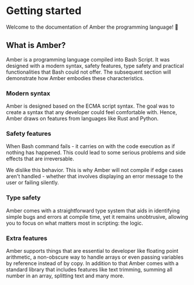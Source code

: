 # Getting started

Welcome to the documentation of Amber the programming language! 🎉

## What is Amber?

Amber is a programming language compiled into Bash Script. It was designed with a modern syntax, safety features, type safety and practical functionalities that Bash could not offer. The subsequent section will demonstrate how Amber embodies these characteristics.

### Modern syntax

Amber is designed based on the ECMA script syntax. The goal was to create a syntax that any developer could feel comfortable with. Hence, Amber draws on features from languages like Rust and Python.

### Safety features

When Bash command fails - it carries on with the code execution as if nothing has happened. This could lead to some serious problems and side effects that are irreversable.

We dislike this behavior. This is why Amber will not compile if edge cases aren't handled - whether that involves displaying an error message to the user or failing silently.

### Type safety

Amber comes with a straightforward type system that aids in identifying simple bugs and errors at compile time, yet it remains unobtrusive, allowing you to focus on what matters most in scripting: the logic.

### Extra features

Amber supports things that are essential to developer like floating point arithmetic, a non-obscure way to handle arrays or even passing variables by reference instead of by copy. In addition to that Amber comes with a standard library that includes features like text trimming, summing all number in an array, splitting text and many more.

